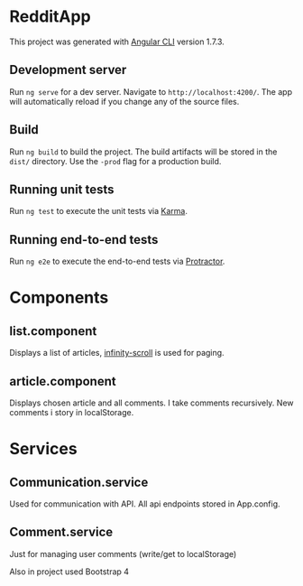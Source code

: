 # RedditApp

This project was generated with [Angular CLI](https://github.com/angular/angular-cli) version 1.7.3.

## Development server

Run `ng serve` for a dev server. Navigate to `http://localhost:4200/`. The app will automatically reload if you change any of the source files.

## Build

Run `ng build` to build the project. The build artifacts will be stored in the `dist/` directory. Use the `-prod` flag for a production build.

## Running unit tests

Run `ng test` to execute the unit tests via [Karma](https://karma-runner.github.io).

## Running end-to-end tests

Run `ng e2e` to execute the end-to-end tests via [Protractor](http://www.protractortest.org/).

# Components 

## list.component 
Displays a list of articles, [infinity-scroll](https://www.npmjs.com/package/ngx-infinite-scroll) is used for paging.

## article.component 
Displays chosen article and all comments. I take comments recursively. New comments i storу in localStorage. 

# Services 

## Communication.service
Used for communication with API. All api endpoints stored in App.config.

## Comment.service 
Just for managing user comments (write/get to localStorage)

Also in project used Bootstrap 4
